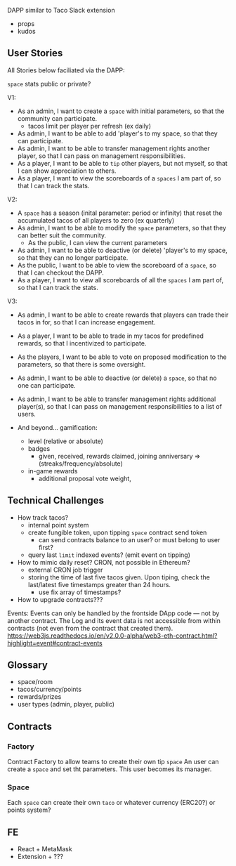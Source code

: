 DAPP similar to Taco Slack extension

- props
- kudos

## User Stories

All Stories below faciliated via the DAPP:

`space` stats public or private?

V1:

- As an admin, I want to create a `space` with initial parameters, so that the community can participate.
  - tacos limit per player per refresh (ex daily)
- As admin, I want to be able to add 'player's to my space, so that they can participate.
- As admin, I want to be able to transfer management rights another player, so that I can pass on management responsibilities.
- As a player, I want to be able to `tip` other players, but not myself, so that I can show appreciation to others.
- As a player, I want to view the scoreboards of a `spaces` I am part of, so that I can track the stats.

V2:

- A `space` has a season (inital parameter: period or infinity) that reset the accumulated tacos of all players to zero (ex quarterly)
- As admin, I want to be able to modify the `space` parameters, so that they can better suit the community.
  - As the public, I can view the current parameters
- As admin, I want to be able to deactive (or delete) 'player's to my space, so that they can no longer participate.
- As the public, I want to be able to view the scoreboard of a `space`, so that I can checkout the DAPP.
- As a player, I want to view all scoreboards of all the `spaces` I am part of, so that I can track the stats.

V3:

- As admin, I want to be able to create rewards that players can trade their tacos in for, so that I can increase engagement.
- As a player, I want to be able to trade in my tacos for predefined rewards, so that I incentivized to participate.
- As the players, I want to be able to vote on proposed modification to the parameters, so that there is some oversight.
- As admin, I want to be able to deactive (or delete) a `space`, so that no one can participate.
- As admin, I want to be able to transfer management rights additional player(s), so that I can pass on management responsibilities to a list of users.

- And beyond... gamification:
  - level (relative or absolute)
  - badges
    - given, received, rewards claimed, joining anniversary => (streaks/frequency/absolute)
  - in-game rewards
    - additional proposal vote weight,

## Technical Challenges

- How track tacos?
  - internal point system
  - create fungible token, upon tipping `space` contract send token
    - can send contracts balance to an user? or must belong to user first?
  - query last `limit` indexed events? (emit event on tipping)
- How to mimic daily reset? CRON, not possible in Ethereum?
  - external CRON job trigger
  - storing the time of last five tacos given. Upon tiping, check the last/latest five timestamps greater than 24 hours.
    - use fix array of timestamps?
- How to upgrade contracts???

Events:
Events can only be handled by the frontside DApp code — not by another contract. The Log and its event data is not accessible from within contracts (not even from the contract that created them).
https://web3js.readthedocs.io/en/v2.0.0-alpha/web3-eth-contract.html?highlight=event#contract-events

## Glossary

- space/room
- tacos/currency/points
- rewards/prizes
- user types (admin, player, public)

## Contracts

### Factory

Contract Factory to allow teams to create their own tip `space`
An user can create a `space` and set tht parameters. This user becomes its manager.

### Space

Each `space` can create their own `taco` or whatever currency (ERC20?) or points system?

## FE

- React + MetaMask
- Extension + ???
